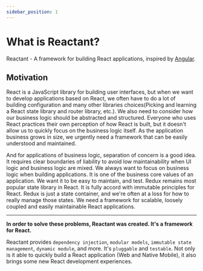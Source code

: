 ```yaml
---
sidebar_position: 1
---
```


# What is Reactant?

Reactant - A framework for building React applications, inspired by [Angular](https://angular.io/).

## Motivation

React is a JavaScript library for building user interfaces, but when we want to develop applications based on React, we often have to do a lot of building configuration and many other libraries choices(Picking and learning a React state library and router library, etc.). We also need to consider how our business logic should be abstracted and structured. Everyone who uses React practices their own perception of how React is built, but it doesn't allow us to quickly focus on the business logic itself. As the application business grows in size, we urgently need a framework that can be easily understood and maintained.

And for applications of business logic, separation of concern is a good idea. It requires clear boundaries of liability to avoid low maintainability when UI logic and business logic are mixed. We always want to focus on business logic when building applications. It is one of the business core values of an application. We want it to be easy to maintain, and test. Redux remains most popular state library in React. It is fully accord with immutable principles for React. Redux is just a state container, and we're often at a loss for how to really manage those states. We need a framework for scalable, loosely coupled and easily maintainable React applications. 

---

**In order to solve these problems, Reactant was created. It's a framework for React.**

Reactant provides `dependency injection`, `modular models`, `immutable state management`, `dynamic module`, and more. It's `pluggable` and `testable`. Not only is it able to quickly build a React application (Web and Native Mobile), it also brings some new React development experiences.
